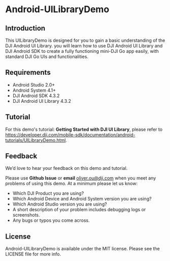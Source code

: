 # Android-UILibraryDemo

## Introduction

This UILibraryDemo is designed for you to gain a basic understanding of the DJI Android UI Library. you will learn how to use DJI Android UI Library and DJI Android SDK to create a fully functioning mini-DJI Go app easily, with standard DJI Go UIs and functionalities. 

## Requirements

 - Android Studio 2.0+
 - Android System 4.1+
 - DJI Android SDK 4.3.2
 - DJI Android UI Library 4.3.2

## Tutorial

For this demo's tutorial: **Getting Started with DJI UI Library**, please refer to <https://developer.dji.com/mobile-sdk/documentation/android-tutorials/UILibraryDemo.html>.

## Feedback

We’d love to hear your feedback on this demo and tutorial.

Please use **Github Issue** or **email** [oliver.ou@dji.com](oliver.ou@dji.com) when you meet any problems of using this demo. At a minimum please let us know:

* Which DJI Product you are using?
* Which Android Device and Android System version you are using?
* Which Android Studio version you are using?
* A short description of your problem includes debugging logs or screenshots.
* Any bugs or typos you come across.

## License

Android-UILibraryDemo is available under the MIT license. Please see the LICENSE file for more info.
